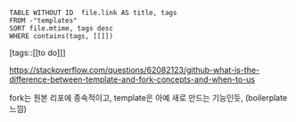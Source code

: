 <!--Basic Template V0.0.2 Start -->
```dataview
TABLE WITHOUT ID  file.link AS title, tags
FROM -"templates"
SORT file.mtime, tags desc
WHERE contains(tags, [[]])
```
<!--Basic Template V0.0.2 End -->
[tags::[[to do]]]

https://stackoverflow.com/questions/62082123/github-what-is-the-difference-between-template-and-fork-concepts-and-when-to-us

fork는 원본 리포에 종속적이고, template은 아예 새로 만드는 기능인듯, (boilerplate 느낌)
